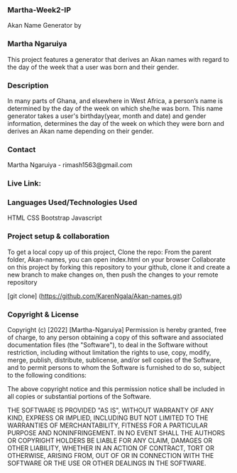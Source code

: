 <H3>Martha-Week2-IP</H3>
Akan Name Generator by <h3>Martha Ngaruiya</h3>
This project features a generator that derives an Akan names with regard to the day of the week that a user was born and their gender.

<h3>Description</h3>
In many parts of Ghana, and elsewhere in West Africa, a person’s name is determined by the day of the week on which she/he was born.
This name generator takes a user's birthday(year, month and date) and gender information, determines the day of the week on which they were born and derives an Akan name depending on their gender.

<h3>Contact</h3>
Martha Ngaruiya - rimash1563@gmail.com
<h3>Live Link:</h3>

<h3>Languages Used/Technologies Used</h3>
HTML
CSS
Bootstrap
Javascript

<h3>Project setup & collaboration</h3>
To get a local copy up of this project, Clone the repo:
From the parent folder, Akan-names, you can open index.html on your browser
Collaborate on this project by forking this repository to your github, clone it and create a new branch to make changes on, then push the changes to your remote repository

[git clone] (https://github.com/KarenNgala/Akan-names.git)



<h3>Copyright & License</h3>
Copyright (c) [2022] [Martha-Ngaruiya]
Permission is hereby granted, free of charge, to any person obtaining a copy of this software and associated documentation files (the "Software"), to deal in the Software without restriction, including without limitation the rights to use, copy, modify, merge, publish, distribute, sublicense, and/or sell copies of the Software, and to permit persons to whom the Software is furnished to do so, subject to the following conditions:

The above copyright notice and this permission notice shall be included in all copies or substantial portions of the Software.

THE SOFTWARE IS PROVIDED "AS IS", WITHOUT WARRANTY OF ANY KIND, EXPRESS OR IMPLIED, INCLUDING BUT NOT LIMITED TO THE WARRANTIES OF MERCHANTABILITY, FITNESS FOR A PARTICULAR PURPOSE AND NONINFRINGEMENT. IN NO EVENT SHALL THE AUTHORS OR COPYRIGHT HOLDERS BE LIABLE FOR ANY CLAIM, DAMAGES OR OTHER LIABILITY, WHETHER IN AN ACTION OF CONTRACT, TORT OR OTHERWISE, ARISING FROM, OUT OF OR IN CONNECTION WITH THE SOFTWARE OR THE USE OR OTHER DEALINGS IN THE SOFTWARE.
